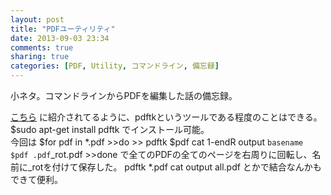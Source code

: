 ```yaml
---
layout: post
title: "PDFユーティリティ"
date: 2013-09-03 23:34
comments: true
sharing: true
categories: [PDF, Utility, コマンドライン, 備忘録]
---
```

小ネタ。コマンドラインからPDFを編集した話の備忘録。
<!-- more -->
[こちら](http://www.seeds-std.co.jp/seedsblog/181.html)
に紹介されてるように、pdftkというツールである程度のことはできる。
	$sudo apt-get install pdftk
でインストール可能。  
今回は
	$for pdf in *.pdf
	>>do
	>>	pdftk $pdf cat 1-endR output `basename $pdf .pdf`_rot.pdf
	>>done
で全てのPDFの全てのページを右周りに回転し、名前に_rotを付けて保存した。
	pdftk *.pdf cat output all.pdf
とかで結合なんかもできて便利。
